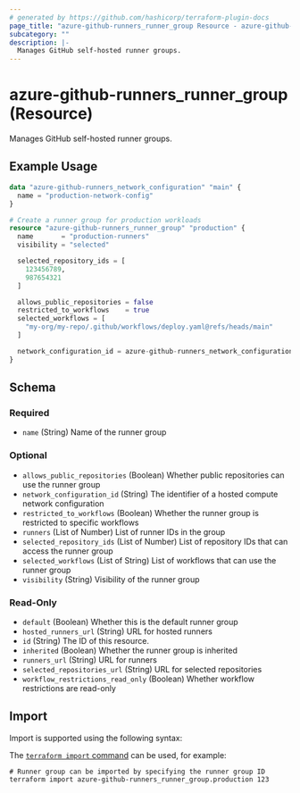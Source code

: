 ```yaml
---
# generated by https://github.com/hashicorp/terraform-plugin-docs
page_title: "azure-github-runners_runner_group Resource - azure-github-runners"
subcategory: ""
description: |-
  Manages GitHub self-hosted runner groups.
---
```


# azure-github-runners_runner_group (Resource)

Manages GitHub self-hosted runner groups.

## Example Usage

```terraform
data "azure-github-runners_network_configuration" "main" {
  name = "production-network-config"
}

# Create a runner group for production workloads
resource "azure-github-runners_runner_group" "production" {
  name       = "production-runners"
  visibility = "selected"

  selected_repository_ids = [
    123456789,
    987654321
  ]

  allows_public_repositories = false
  restricted_to_workflows    = true
  selected_workflows = [
    "my-org/my-repo/.github/workflows/deploy.yaml@refs/heads/main"
  ]

  network_configuration_id = azure-github-runners_network_configuration.main.id
}
```

<!-- schema generated by tfplugindocs -->
## Schema

### Required

- `name` (String) Name of the runner group

### Optional

- `allows_public_repositories` (Boolean) Whether public repositories can use the runner group
- `network_configuration_id` (String) The identifier of a hosted compute network configuration
- `restricted_to_workflows` (Boolean) Whether the runner group is restricted to specific workflows
- `runners` (List of Number) List of runner IDs in the group
- `selected_repository_ids` (List of Number) List of repository IDs that can access the runner group
- `selected_workflows` (List of String) List of workflows that can use the runner group
- `visibility` (String) Visibility of the runner group

### Read-Only

- `default` (Boolean) Whether this is the default runner group
- `hosted_runners_url` (String) URL for hosted runners
- `id` (String) The ID of this resource.
- `inherited` (Boolean) Whether the runner group is inherited
- `runners_url` (String) URL for runners
- `selected_repositories_url` (String) URL for selected repositories
- `workflow_restrictions_read_only` (Boolean) Whether workflow restrictions are read-only

## Import

Import is supported using the following syntax:

The [`terraform import` command](https://developer.hashicorp.com/terraform/cli/commands/import) can be used, for example:

```shell
# Runner group can be imported by specifying the runner group ID
terraform import azure-github-runners_runner_group.production 123
```
